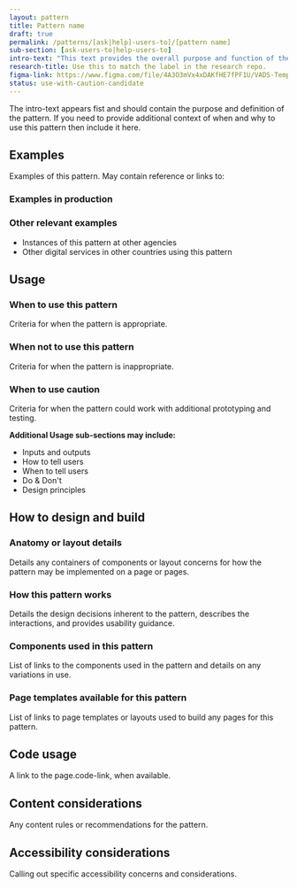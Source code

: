 ```yaml
---
layout: pattern
title: Pattern name
draft: true
permalink: /patterns/[ask|help]-users-to]/[pattern name]
sub-section: [ask-users-to|help-users-to]
intro-text: "This text provides the overall purpose and function of the pattern."
research-title: Use this to match the label in the research repo. 
figma-link: https://www.figma.com/file/4A3O3mVx4xDAKfHE7fPF1U/VADS-Templates-(Patterns-%26-Forms)?type=design&node-id=2988%3A29744&mode=design&t=Y0LWxs33fRITMh6x-1
status: use-with-caution-candidate
---
```


The intro-text appears fist and should contain the purpose and definition of the pattern. If you need to provide additional context of when and why to use this pattern then include it here.

## Examples

Examples of this pattern. May contain reference or links to:

### Examples in production

### Other relevant examples

- Instances of this pattern at other agencies
- Other digital services in other countries using this pattern

## Usage

### When to use this pattern

Criteria for when the pattern is appropriate.

### When not to use this pattern

Criteria for when the pattern is inappropriate.

### When to use caution

Criteria for when the pattern could work with additional prototyping and testing.

**Additional Usage sub-sections may include:**

- Inputs and outputs
- How to tell users
- When to tell users
- Do & Don't
- Design principles

## How to design and build

### Anatomy or layout details

Details any containers of components or layout concerns for how the pattern may be implemented on a page or pages.

### How this pattern works

Details the design decisions inherent to the pattern, describes the interactions, and provides usability guidance.

### Components used in this pattern

List of links to the components used in the pattern and details on any variations in use.

### Page templates available for this pattern

List of links to page templates or layouts used to build any pages for this pattern.

## Code usage

A link to the page.code-link, when available.

## Content considerations

Any content rules or recommendations for the pattern.

## Accessibility considerations

Calling out specific accessibility concerns and considerations.